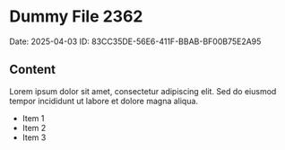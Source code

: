 # Dummy File 2362

Date: 2025-04-03
ID: 83CC35DE-56E6-411F-BBAB-BF00B75E2A95

## Content

Lorem ipsum dolor sit amet, consectetur adipiscing elit.
Sed do eiusmod tempor incididunt ut labore et dolore magna aliqua.

* Item 1
* Item 2
* Item 3
